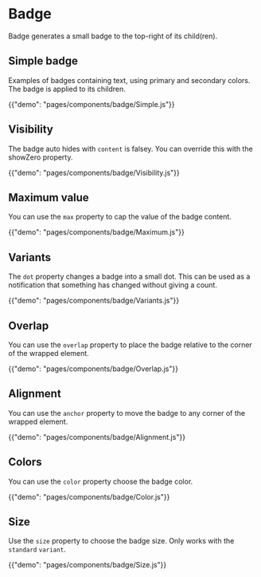 # Badge

<p class="description">Badge generates a small badge to the top-right of its child(ren).</p>

## Simple badge

Examples of badges containing text, using primary and secondary colors. The badge is applied to its children.

{{"demo": "pages/components/badge/Simple.js"}}

## Visibility

The badge auto hides with `content` is falsey. You can override this with the showZero property.

{{"demo": "pages/components/badge/Visibility.js"}}

## Maximum value

You can use the `max` property to cap the value of the badge content.

{{"demo": "pages/components/badge/Maximum.js"}}

## Variants

The `dot` property changes a badge into a small dot. This can be used as a notification that something has changed without giving a count.

{{"demo": "pages/components/badge/Variants.js"}}

## Overlap

You can use the `overlap` property to place the badge relative to the corner of the wrapped element.

{{"demo": "pages/components/badge/Overlap.js"}}

## Alignment

You can use the `anchor` property to move the badge to any corner of the wrapped element.

{{"demo": "pages/components/badge/Alignment.js"}}

## Colors

You can use the `color` property choose the badge color.

{{"demo": "pages/components/badge/Color.js"}}

## Size

Use the `size` property to choose the badge size. Only works with the `standard` `variant`.

{{"demo": "pages/components/badge/Size.js"}}
